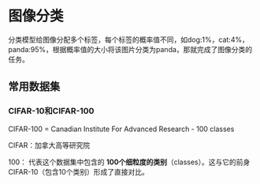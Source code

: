 # 图像分类

分类模型给图像分配多个标签，每个标签的概率值不同，如dog:1%，cat:4%，panda:95%，根据概率值的大小将该图片分类为panda，那就完成了图像分类的任务。

## 常用数据集

### CIFAR-10和CIFAR-100

CIFAR-100 = Canadian Institute For Advanced Research - 100 classes 

CIFAR：加拿大高等研究院

100： 代表这个数据集中包含的 **100个细粒度的类别**（classes）。这与它的前身CIFAR-10（包含10个类别）形成了直接对比。